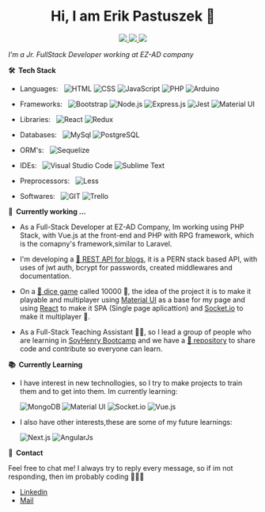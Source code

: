 <p align="center"> <h1 align="center"> Hi, I am Erik Pastuszek 👋</h1> </p>
<p align="center">
<a href="https:/www.linkedin.com/in/erikpastuszekdev/"><img src="https://img.shields.io/badge/LinkedIn-0077B5?style=for-the-badge&logo=linkedin&logoColor=white"/> </a>
<a href="https://www.codewars.com/users/Nikire"><img src="https://img.shields.io/badge/-CodeWars-121216?style=for-the-badge&logo=CodeWars&logoColor=red"/> </a>
<a href="mailto:erikpastuszek@gmail.com"><img src="https://img.shields.io/badge/Gmail-D14836?style=for-the-badge&logo=gmail&logoColor=white"/> </a>
</p>


*I’m a Jr. FullStack Developer working at EZ-AD company*

**🛠 &nbsp;Tech Stack**

- Languages: &nbsp;
  ![HTML](https://img.shields.io/badge/-HTML-333333?style=flat&logo=HTML5)
  ![CSS](https://img.shields.io/badge/-CSS-333333?style=flat&logo=CSS3&logoColor=1572B6)
  ![JavaScript](https://img.shields.io/badge/-JavaScript-333333?style=flat&logo=javascript)
  ![PHP](https://img.shields.io/badge/-PHP-333333?style=flat&logo=PHP&logoColor=8993C1)
  ![Arduino](https://img.shields.io/badge/-Arduino-333333?style=flat&logo=Arduino)
  
- Frameworks: &nbsp;
  ![Bootstrap](https://img.shields.io/badge/-Bootstrap-333333?style=flat&logo=bootstrap&logoColor=563D7C)
  ![Node.js](https://img.shields.io/badge/-Node.js-333333?style=flat&logo=node.js)
  ![Express.js](https://img.shields.io/badge/-Express.js-333333?style=flat&logo=node.js)
  ![Jest](https://img.shields.io/badge/-Jest-333333?style=flat&logo=jest&logoColor=C14112)
  ![Material UI](https://img.shields.io/badge/-Material%20UI-333333?style=flat&logo=mui)

- Libraries:  &nbsp;
  ![React](https://img.shields.io/badge/-React-333333?style=flat&logo=react)
  ![Redux](https://img.shields.io/badge/-Redux-333333?style=flat&logo=redux&logoColor=7649BB)


- Databases:  &nbsp;
  ![MySql](https://img.shields.io/badge/-MySql-333333?style=flat&logo=mysql)
  ![PostgreSQL](https://img.shields.io/badge/-PostgreSQL-333333?style=flat&logo=postgresql)

- ORM's:  &nbsp;
  ![Sequelize](https://img.shields.io/badge/-Sequelize-333333?style=flat&logo=sequelize)  

- IDEs: &nbsp;
  ![Visual Studio Code](https://img.shields.io/badge/-Visual%20Studio%20Code-333333?style=flat&logo=visual-studio-code&logoColor=007ACC)
  ![Sublime Text](https://img.shields.io/badge/-Sublime%20Text-333333?style=flat&logo=sublimetext)

- Preprocessors: &nbsp;
  ![Less](https://img.shields.io/badge/-Less-333333?style=flat&logo=less&logoColor=1D365D)

- Softwares: &nbsp;
  ![GIT](https://img.shields.io/badge/-GIT-333333?style=flat&logo=git)
  ![Trello](https://img.shields.io/badge/-Trello-333333?style=flat&logo=trello&logoColor=0079BF)

**🔨 &nbsp;Currently working ...**

- As a Full-Stack Developer at EZ-AD Company, Im working using PHP Stack, with Vue.js at the front-end and PHP with RPG framework, which is the comapny's framework,similar to Laravel.

- I'm developing a [👥 REST API for blogs](https://github.com/Nikire/PERN-api-blog), it is a PERN stack based API, with uses of jwt auth, bcrypt for passwords, created middlewares and documentation.

- On a [📃 dice game](https://github.com/Nikire/diezmil) called 10000 🎲, the idea of the project it is to make it playable and multiplayer using [Material UI](https://mui.com/) as a base for my page and using [React](https://reactjs.org/) to make it SPA (Single page aplicattion) and [Socket.io](https://socket.io/) to make it multiplayer 🤼.

- As a Full-Stack Teaching Assistant 👨‍🏫, so I lead a group of people who are learning in [SoyHenry Bootcamp](https://www.soyhenry.com/) and we have a [📃 repository](https://github.com/Nikire/Grupo01SUP) to share code and contribute so everyone can learn. 


**📚 &nbsp;Currently Learning**

- I have interest in new technollogies, so I try to make projects to train them and to get into them. Im currently learning: &nbsp;

  ![MongoDB](https://img.shields.io/badge/-MongoDB-333333?style=flat&logo=mongodb)
  ![Material UI](https://img.shields.io/badge/-Material%20UI-333333?style=flat&logo=mui)
  ![Socket.io](https://img.shields.io/badge/-Socket.io-333333?style=flat&logo=socket.io)
  ![Vue.js](https://img.shields.io/badge/-Vue.js-333333?style=flat&logo=vue.js)

- I also have other interests,these are some of my future learnings:
  
  ![Next.js](https://img.shields.io/badge/-Next.js-333333?style=flat&logo=next.js)
  ![AngularJs](https://img.shields.io/badge/-AngularJs-333333?style=flat&logo=angular&logoColor=DD0031)

**💬 &nbsp;Contact**

Feel free to chat me! I always try to reply every message, so if im not responding, then im probably coding 👨‍💻😋 
- [Linkedin](https:/www.linkedin.com/in/erikpastuszekdev/)
- <a href="mailto:erikpastuszek@gmail.com">Mail</a>
